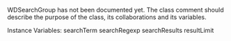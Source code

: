 WDSearchGroup has not been documented yet. The class comment should describe the purpose of the class, its collaborations and its variables.

Instance Variables:
	searchTerm		<String>
	searchRegexp	<RxMatcher>
	searchResults	<Collection>
	resultLimit	<Integer>